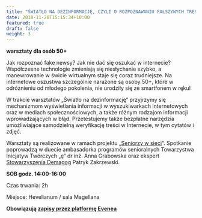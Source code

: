 ```yaml
---
title: "ŚWIATŁO NA DEZINFORMACJĘ, CZYLI O ROZPOZNAWANIU FAŁSZYWYCH TREŚCI W INTERNECIE"
date: 2018-11-28T15:15:34+10:00
featured: true
draft: false
weight: 3
---
```

**warsztaty dla osób 50+**

Jak rozpoznać fake newsy? Jak nie dać się oszukać w internecie? Współczesne technologie zmieniają się niesłychanie szybko, a manewrowanie w świcie wirtualnym staje się coraz trudniejsze. Na internetowe oszustwa szczególnie narażone są osoby 50+, które w odróżnieniu od młodego pokolenia, nie urodziły się ze smartfonem w ręku!

W trakcie warsztatów „Światło na dezinformację“ przyjrzymy się mechanizmom wyświetlania informacji w wyszukiwarkach internetowych oraz w mediach społecznościowych, a także różnym rodzajom informacji wprowadzających w błąd. Przetestujemy także bezpłatne narzędzia umożliwiające samodzielną weryfikację treści w Internecie, w tym cytatów i zdjęć.


Warsztaty są realizowane w ramach projektu „[Seniorzy w sieci](https://e.org.pl/projekty/seniorzy-w-sieci/)“. Spotkanie poprowadzą w duecie ambasadorka programów senioralnych Towarzystwa Inicjatyw Twórczych „ę“ dr inż. Anna Grabowska oraz ekspert [Stowarzyszenia Demagog](https://demagog.org.pl/) Patryk Zakrzewski.


**SOB godz. 14:00-16:00**

Czas trwania: 2h

Miejsce: Hevelianum / sala Magellana

**Obowiązują [zapisy przez platformę Evenea](https://app.evenea.pl/event/swiatlo-na-dezinformacje/)**
